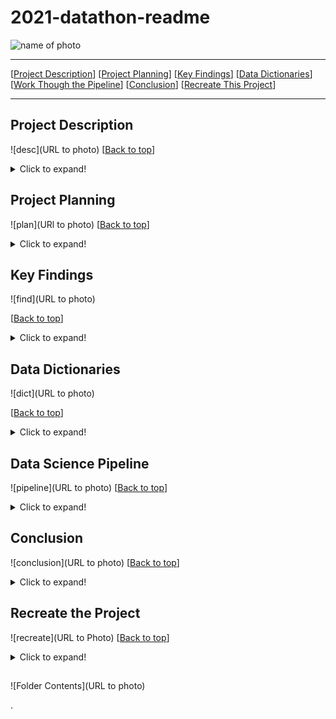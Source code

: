 # 2021-datathon-readme
<a name="top"></a>
![name of photo](url_to_photo)

***
[[Project Description](#project_description)]
[[Project Planning](#planning)]
[[Key Findings](#findings)]
[[Data Dictionaries](#dictionary)]
[[Work Though the Pipeline](#pipeline)]
[[Conclusion](#conclusion)]
[[Recreate This Project](#recreate)]
___


## <a name="project_description"></a> Project Description
![desc](URL to photo)
[[Back to top](#top)]

<details>
  <summary>Click to expand!</summary>

### Description
- Using the SAWS data set we minimized it to only include the medical center zip code (78229). We will be using this focused SAWS data and using it in conjunction with the COSA Medical Center Air/Weather/Flood/Sound data set to see how the these affects water consumption in the area as well as one another. We will also be doing individual analysis on each data set. For the SAWS data set we aim to find the consumption based on the residential water consumption through the year. For the COSA Air Quality we want to see the quality throughout the days and weeks.

### Goals
- Find out if there is a link between air quality and water consumption in the medical center
- See if the air quality sensor is beneficial to SA.
- See water consumption use time analysis.
- Find peak water consumption times (so in the future what can the city do to combat the peak)
- Find peak poor air quality times/days (so in the future what can the city do to combat the peak)

</details>
    
    
## <a name="planning"></a> Project Planning
![plan](URl to photo)
[[Back to top](#top)]

<details>
  <summary>Click to expand!</summary>

### Projet Outline:
    
- Acquisiton of data
- Prepare and clean data with python - Jupyter Labs
    - Drop
    - Rename
    - Create
    - Dummies
    - Etc.
- Explore data:
    - What are the features?
    - Null values:
        - Are the fixable or should they just be deleted.
    - Categorical or continuous values.
    - Make graphs that show:
        - At least 2.
- Run statistical analysis:
    - At least 2.
        
### Hypothesis/Questions
- There is a relationship between sound and air quality (louder sound - construction, traffic, etc)
- The hotter it is the more water consumption there is.
- What is water consumption like during storms vs sunny days?
- Are there spikes in air quality at certain times or days?
- Is air quality and water consumption worse on the weekends?
- How is the air quality after it floods?
- What type of weather has the best air quality?
- As air quality gets worse water consumption goes up.
- Does air quality influence water consumption?


</details>

    
## <a name="findings"></a> Key Findings
![find](URL to photo)

[[Back to top](#top)]

<details>
  <summary>Click to expand!</summary>

### Explore:
- 
    
    
### Stats
- Stat Test 1: 
    - which test:
        - reject of accept null

            
- Stat Test 2: 
    - which test:
        - reject of accept null
    

***

    
</details>

## <a name="dictionary"></a> Data Dictionaries
![dict](URL to photo)

[[Back to top](#top)]

<details>
  <summary>Click to expand!</summary>

### SAWS
    
| Attribute | Definition | Data Type |
| ----- | ----- | ----- | 
| Record (all column with the exception of location) | #	Unique Record Number (used to cross reference SAWS internal dataset) | Data Type |
| location | Compass direction associated with street name (N, S, E, W, NE, NW, SE, SW or blank), name of street where residential type service account is located and type associated with street name (ST, RD, DR, CT, LOOP, PKWY, BLVD… etc.) | Data Type |
    
### COSA Air
    
| Attribute | Definition | Data Type |
| ----- | ----- | ----- | 
| DateTime | Date and Time when the value was read by the sensor in local time | Data Type |
| Pm1_0 | Microgram per meter cube of inhalable particles with diameter smaller than 1 Micron | Data Type |
| Pm2_5 | Microgram per meter cube of inhalable particles with diameter smaller 2.5 Micron | Data Type |
| Pm10 | Microgram per meter cube of inhalable particles with diameter smaller 10 Micron | Data Type |
| SO2 | Sulfuric Dioxide concentration in PPM (parts per million) | Data Type |
| O3 | Ozone concentration in PPM (parts per million) | Data Type |
| CO | Carbone Monoxide concentration in PPM (parts per million) | Data Type |
| NO2 | Nitrogen Dioxide concentration in PPM (parts per million) | Data Type |
| AlertTriggered | A list of measurements that triggered an alert. | Data Type |

### COSA Flood
    
| Attribute | Definition | Data Type |
| ----- | ----- | ----- | 
| DateTime | Date and Time when the value was read by the sensor in local time | Data Type |
| DistToWL(ft) | Distance from sensor to water level in ft | Data Type |
| DistToWL(m) | Distance from sensor to water level in m | Data Type |
| DistToDF(ft) | Distance from sensor to dry floor of river, creek etc. (ft) | Data Type |
| DistToDF(m) | Distance from sensor to dry floor of river, creek etc. (m) | Data Type |

### COSA Sound
    
| Attribute | Definition | Data Type |
| ----- | ----- | ----- | 
| DateTime | Date and Time when the value was read by the sensor in local time | Data Type |
| NoiseLevel(db) | Noise level in decibels (db) | Data Type |
  

### COSA Weather
    
| Attribute | Definition | Data Type |
| ----- | ----- | ----- | 
| DateTime | Date and Time when the value was read by the sensor in local time | Data Type |
| Temp(c) | Ambient air temperature in deg C | Data Type |
| Temp(F) | Ambient air temperature in deg F | Data Type |
| Humidity(%) | % Relative Humidity (RH) | Data Type |
| DewPoint(c) | Due point in deg C | Data Type |
| DewPoint(F) | Due point in deg F | Data Type |
| Pressure(Pa) | Atmospheric pressure in Pascal (Pa) | Data Type |
  

***
</details>

## <a name="pipeline"></a> Data Science Pipeline
![pipeline](URL to photo)
[[Back to top](#top)]

<details>
  <summary>Click to expand!</summary>

### Acquire Data:
- Data sets were provided by SAWS and COSA to the 2021 Dataton hosts. All data sets can be found at:
    - https://sites.google.com/geekdom.com/2021-smartsa-datathon-data-cat/home
    
### Prepare Data
**SAWS**
- Limit to only include zipcode 78229
    - This is the zip code covering San Antonio Medical center
- Replace all asterisk's with a 0
- Transpose the data
- Drop columns
- Replace nulls with 0
- Concat Prefix, Suffix, and Service Location into one solid location.
    
**COSA**
- Drop features
- DateTime to date time format
- Drop AlertTriggered for all but air quality
- Replace nulls in AlertTriggered (air quality) with None


### Exploration Findings:
- 

### Stats Test 1:
- What is the test?
    - 
- Why use this test?
    - 
- What is being compared?
    - 
- Reject the null or fail to reject
    - 
- What was learned:
    - 

### Stats Test 2:
- What is the test?
    - 
- Why use this test?
    - 
- What is being compared?
    - 
- Reject the null or fail to reject
    - 
- What was learned:
    - 
    
### Stats Test 3:
- What is the test?
    - 
- Why use this test?
    - 
- What is being compared?
    - 
- Reject the null or fail to reject
    - 
- What was learned:
    - 


***
​
    
</details>    


## <a name="conclusion"></a> Conclusion
![conclusion](URL to photo)
[[Back to top](#top)]
<details>
  <summary>Click to expand!</summary>

I found....

With further time...

I recommend...


</details>  


## <a name="Recreate This Project"></a> Recreate the Project
![recreate](URL to Photo)
[[Back to top](#top)]

<details>
  <summary>Click to expand!</summary>

### 1. Getting started

    
Good luck I hope you enjoy your project!

</details>
    


## 

![Folder Contents](URL to photo)


>>>>>>>>>>>>>>>
.

